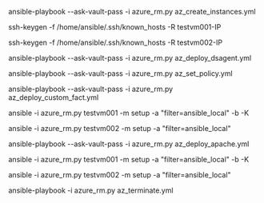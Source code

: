 ansible-playbook --ask-vault-pass -i azure_rm.py az_create_instances.yml

ssh-keygen -f /home/ansible/.ssh/known_hosts -R testvm001-IP

ssh-keygen -f /home/ansible/.ssh/known_hosts -R testvm002-IP

ansible-playbook --ask-vault-pass -i azure_rm.py az_deploy_dsagent.yml

ansible-playbook --ask-vault-pass -i azure_rm.py az_set_policy.yml

ansible-playbook --ask-vault-pass -i azure_rm.py az_deploy_custom_fact.yml

ansible -i azure_rm.py testvm001 -m setup -a "filter=ansible_local" -b -K

ansible -i azure_rm.py testvm002 -m setup -a "filter=ansible_local"

ansible-playbook --ask-vault-pass -i azure_rm.py az_deploy_apache.yml

ansible -i azure_rm.py testvm001 -m setup -a "filter=ansible_local" -b -K

ansible -i azure_rm.py testvm002 -m setup -a "filter=ansible_local"

ansible-playbook -i azure_rm.py az_terminate.yml
